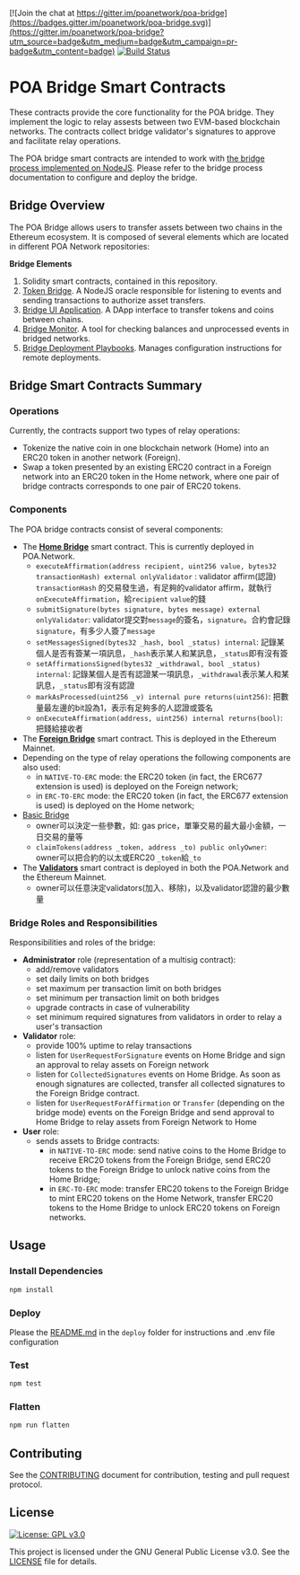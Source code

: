 [![Join the chat at https://gitter.im/poanetwork/poa-bridge](https://badges.gitter.im/poanetwork/poa-bridge.svg)](https://gitter.im/poanetwork/poa-bridge?utm_source=badge&utm_medium=badge&utm_campaign=pr-badge&utm_content=badge)
[![Build Status](https://travis-ci.org/poanetwork/poa-parity-bridge-contracts.svg?branch=master)](https://travis-ci.org/poanetwork/poa-parity-bridge-contracts)

# POA Bridge Smart Contracts
These contracts provide the core functionality for the POA bridge. They implement the logic to relay assests between two EVM-based blockchain networks. The contracts collect bridge validator's signatures to approve and facilitate relay operations. 

The POA bridge smart contracts are intended to work with [the bridge process implemented on NodeJS](https://github.com/poanetwork/token-bridge).
Please refer to the bridge process documentation to configure and deploy the bridge.

## Bridge Overview

The POA Bridge allows users to transfer assets between two chains in the Ethereum ecosystem. It is composed of several elements which are located in different POA Network repositories:

**Bridge Elements**
1. Solidity smart contracts, contained in this repository.
2. [Token Bridge](https://github.com/poanetwork/token-bridge). A NodeJS oracle responsible for listening to events and sending transactions to authorize asset transfers.
3. [Bridge UI Application](https://github.com/poanetwork/bridge-ui). A DApp interface to transfer tokens and coins between chains.
4. [Bridge Monitor](https://github.com/poanetwork/bridge-monitor). A tool for checking balances and unprocessed events in bridged networks.
5. [Bridge Deployment Playbooks](https://github.com/poanetwork/deployment-bridge). Manages configuration instructions for remote deployments.

## Bridge Smart Contracts Summary

### Operations

Currently, the contracts support two types of relay operations:
* Tokenize the native coin in one blockchain network (Home) into an ERC20 token in another network (Foreign).
* Swap a token presented by an existing ERC20 contract in a Foreign network into an ERC20 token in the Home network, where one pair of bridge contracts corresponds to one pair of ERC20 tokens.


### Components

The POA bridge contracts consist of several components:
* The [**Home Bridge**](https://github.com/poanetwork/poa-bridge-contracts/blob/master/contracts/upgradeable_contracts/BasicHomeBridge.sol) smart contract. This is currently deployed in POA.Network.
  * `executeAffirmation(address recipient, uint256 value, bytes32 transactionHash) external onlyValidator` :
  validator affirm(認證) `transactionHash` 的交易發生過，有足夠的validator affirm，就執行`onExecuteAffirmation`，給`recipient` `value`的錢
  * `submitSignature(bytes signature, bytes message) external onlyValidator`:
  validator提交對`message`的簽名，`signature`。合約會記錄`signature`，有多少人簽了`message`
  * `setMessagesSigned(bytes32 _hash, bool _status) internal`:
  記錄某個人是否有簽某一項訊息，`_hash`表示某人和某訊息，`_status`即有沒有簽
  * `setAffirmationsSigned(bytes32 _withdrawal, bool _status) internal`:
  記錄某個人是否有認證某一項訊息，`_withdrawal`表示某人和某訊息，`_status`即有沒有認證
  * `markAsProcessed(uint256 _v) internal pure returns(uint256)`:
  把數量最左邊的bit設為1，表示有足夠多的人認證或簽名
  * `onExecuteAffirmation(address, uint256) internal returns(bool)`:
  把錢給接收者
* The [**Foreign Bridge**](https://github.com/poanetwork/poa-bridge-contracts/blob/master/contracts/upgradeable_contracts/BasicForeignBridge.sol) smart contract. This is deployed in the Ethereum Mainnet.
* Depending on the type of relay operations the following components are also used:
  * in `NATIVE-TO-ERC` mode: the ERC20 token (in fact, the ERC677 extension is used) is deployed on the Foreign network;
  * in `ERC-TO-ERC` mode: the ERC20 token (in fact, the ERC677 extension is used) is deployed on the Home network;
* [Basic Bridge](https://github.com/poanetwork/poa-bridge-contracts/blob/master/contracts/upgradeable_contracts/BasicBridge.sol) 
  * owner可以決定一些參數，如: gas price，單筆交易的最大最小金額，一日交易的量等
  * `claimTokens(address _token, address _to) public onlyOwner`:
  owner可以把合約的以太或ERC20 `_token`給`_to`
* The [**Validators**](https://github.com/poanetwork/poa-bridge-contracts/blob/master/contracts/upgradeable_contracts/BridgeValidators.sol) smart contract is deployed in both the POA.Network and the Ethereum Mainnet.
  * owner可以任意決定validators(加入、移除)，以及validator認證的最少數量

### Bridge Roles and Responsibilities

Responsibilities and roles of the bridge:
- **Administrator** role (representation of a multisig contract):
  - add/remove validators
  - set daily limits on both bridges
  - set maximum per transaction limit on both bridges
  - set minimum per transaction limit on both bridges
  - upgrade contracts in case of vulnerability
  - set minimum required signatures from validators in order to relay a user's transaction
- **Validator** role:
  - provide 100% uptime to relay transactions
  - listen for `UserRequestForSignature` events on Home Bridge and sign an approval to relay assets on Foreign network
  - listen for `CollectedSignatures` events on Home Bridge. As soon as enough signatures are collected, transfer all collected signatures to the Foreign Bridge contract.
  - listen for `UserRequestForAffirmation` or `Transfer` (depending on the bridge mode) events on the Foreign Bridge and send approval to Home Bridge to relay assets from Foreign Network to Home
- **User** role:
  - sends assets to Bridge contracts:
    - in `NATIVE-TO-ERC` mode: send native coins to the Home Bridge to receive ERC20 tokens from the Foreign Bridge, send ERC20 tokens to the Foreign Bridge to unlock native coins from the Home Bridge;
    - in `ERC-TO-ERC` mode: transfer ERC20 tokens to the Foreign Bridge to mint ERC20 tokens on the Home Network, transfer ERC20 tokens to the Home Bridge to unlock ERC20 tokens on Foreign networks. 

## Usage

### Install Dependencies
```bash
npm install
```
### Deploy
Please the [README.md](deploy/README.md) in the `deploy` folder for instructions and .env file configuration

### Test
```bash
npm test
```

### Flatten
```bash
npm run flatten
```

## Contributing

See the [CONTRIBUTING](CONTRIBUTING.md) document for contribution, testing and pull request protocol.

## License

[![License: GPL v3.0](https://img.shields.io/badge/License-GPL%20v3-blue.svg)](https://www.gnu.org/licenses/gpl-3.0)

This project is licensed under the GNU General Public License v3.0. See the [LICENSE](LICENSE) file for details.



